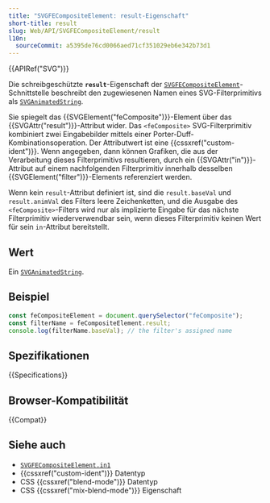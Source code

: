 ```yaml
---
title: "SVGFECompositeElement: result-Eigenschaft"
short-title: result
slug: Web/API/SVGFECompositeElement/result
l10n:
  sourceCommit: a5395de76cd0066aed71cf351029eb6e342b73d1
---
```


{{APIRef("SVG")}}

Die schreibgeschützte **`result`**-Eigenschaft der [`SVGFECompositeElement`](/de/docs/Web/API/SVGFECompositeElement)-Schnittstelle beschreibt den zugewiesenen Namen eines SVG-Filterprimitivs als [`SVGAnimatedString`](/de/docs/Web/API/SVGAnimatedString).

Sie spiegelt das {{SVGElement("feComposite")}}-Element über das {{SVGAttr("result")}}-Attribut wider. Das `<feComposite>` SVG-Filterprimitiv kombiniert zwei Eingabebilder mittels einer Porter-Duff-Kombinationsoperation. Der Attributwert ist eine {{cssxref("custom-ident")}}. Wenn angegeben, dann können Grafiken, die aus der Verarbeitung dieses Filterprimitivs resultieren, durch ein {{SVGAttr("in")}}-Attribut auf einem nachfolgenden Filterprimitiv innerhalb desselben {{SVGElement("filter")}}-Elements referenziert werden.

Wenn kein `result`-Attribut definiert ist, sind die `result.baseVal` und `result.animVal` des Filters leere Zeichenketten, und die Ausgabe des `<feComposite>`-Filters wird nur als implizierte Eingabe für das nächste Filterprimitiv wiederverwendbar sein, wenn dieses Filterprimitiv keinen Wert für sein `in`-Attribut bereitstellt.

## Wert

Ein [`SVGAnimatedString`](/de/docs/Web/API/SVGAnimatedString).

## Beispiel

```js
const feCompositeElement = document.querySelector("feComposite");
const filterName = feCompositeElement.result;
console.log(filterName.baseVal); // the filter's assigned name
```

## Spezifikationen

{{Specifications}}

## Browser-Kompatibilität

{{Compat}}

## Siehe auch

- [`SVGFECompositeElement.in1`](/de/docs/Web/API/SVGFECompositeElement/in1)
- {{cssxref("custom-ident")}} Datentyp
- CSS {{cssxref("blend-mode")}} Datentyp
- CSS {{cssxref("mix-blend-mode")}} Eigenschaft
